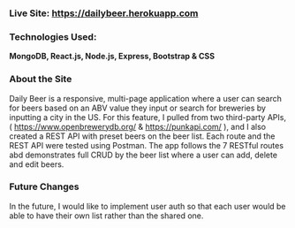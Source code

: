 ### Live Site: https://dailybeer.herokuapp.com

### Technologies Used:

**MongoDB, React.js, Node.js, Express, Bootstrap & CSS**

### About the Site

Daily Beer is a responsive, multi-page application where a user can search for beers based on an ABV value they input or search for breweries by inputting a city in the US. For this feature, I pulled from two third-party APIs, ( https://www.openbrewerydb.org/ & https://punkapi.com/ ), and I also created a REST API with preset beers on the beer list. Each route and the REST API were tested using Postman. The app follows the 7 RESTful routes abd demonstrates full CRUD by the beer list where a user can add, delete and edit beers.

### Future Changes

In the future, I would like to implement user auth so that each user would be able to have their own list rather than the shared one. 

